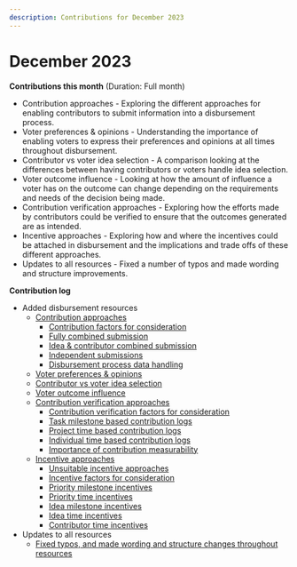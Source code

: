 ```yaml
---
description: Contributions for December 2023
---
```


# December 2023

**Contributions this month** (Duration: Full month)

* Contribution approaches - Exploring the different approaches for enabling contributors to submit information into a disbursement process.
* Voter preferences & opinions - Understanding the importance of enabling voters to express their preferences and opinions at all times throughout disbursement.
* Contributor vs voter idea selection - A comparison looking at the differences between having contributors or voters handle idea selection.
* Voter outcome influence - Looking at how the amount of influence a voter has on the outcome can change depending on the requirements and needs of the decision being made.
* Contribution verification approaches - Exploring how the efforts made by contributors could be verified to ensure that the outcomes generated are as intended.
* Incentive approaches - Exploring how and where the incentives could be attached in disbursement and the implications and trade offs of these different approaches.
* Updates to all resources - Fixed a number of typos and made wording and structure improvements.



**Contribution log**

* Added disbursement resources
  * [Contribution approaches](https://disbursement.treasuries.co/disbursement-approaches/contribution-approaches)
    * [Contribution factors for consideration](https://disbursement.treasuries.co/disbursement-approaches/contribution-approaches/contribution-factors-for-consideration)
    * [Fully combined submission](https://disbursement.treasuries.co/disbursement-approaches/contribution-approaches/fully-combined-submission)
    * [Idea & contributor combined submission](https://disbursement.treasuries.co/disbursement-approaches/contribution-approaches/idea-and-contributor-combined-submissions)
    * [Independent submissions](https://disbursement.treasuries.co/disbursement-approaches/contribution-approaches/independent-submissions)
    * [Disbursement process data handling](../../../roadmap/other-areas-of-focus.md)
  * [Voter preferences & opinions](https://disbursement.treasuries.co/outcome-influence/voter-preferences-and-opinions)
  * [Contributor vs voter idea selection](https://disbursement.treasuries.co/outcome-influence/contributor-vs-voter-idea-selection)
  * [Voter outcome influence](https://disbursement.treasuries.co/outcome-influence/voter-outcome-influence)
  * [Contribution verification approaches](https://disbursement.treasuries.co/disbursement-approaches/contribution-verification-approaches)
    * [Contribution verification factors for consideration](https://disbursement.treasuries.co/disbursement-approaches/contribution-verification-approaches/contribution-verification-factors-for-consideration)
    * [Task milestone based contribution logs](https://disbursement.treasuries.co/disbursement-approaches/contribution-verification-approaches/task-milestone-based-contribution-logs)
    * [Project time based contribution logs](https://disbursement.treasuries.co/disbursement-approaches/contribution-verification-approaches/project-time-based-contribution-logs)
    * [Individual time based contribution logs](https://disbursement.treasuries.co/disbursement-approaches/contribution-verification-approaches/individual-time-based-contribution-logs)
    * [Importance of contribution measurability](https://disbursement.treasuries.co/disbursement-approaches/contribution-verification-approaches/importance-of-contribution-measurability)
  * [Incentive approaches](../../../roadmap/other-areas-of-focus.md)
    * [Unsuitable incentive approaches](../../../roadmap/other-areas-of-focus.md)
    * [Incentive factors for consideration](../../../roadmap/other-areas-of-focus.md)
    * [Priority milestone incentives](https://disbursement.treasuries.co/disbursement-approaches/incentive-approaches/priority-milestone-incentives)
    * [Priority time incentives](https://disbursement.treasuries.co/disbursement-approaches/incentive-approaches/priority-time-incentives)
    * [Idea milestone incentives](../../../roadmap/other-areas-of-focus.md)
    * [Idea time incentives](../../../roadmap/other-areas-of-focus.md)
    * [Contributor time incentives](https://disbursement.treasuries.co/disbursement-approaches/incentive-approaches/contributor-time-incentives)
* Updates to all resources
  * [Fixed typos, and made wording and structure changes throughout resources](https://github.com/orgs/web3association/repositories)
